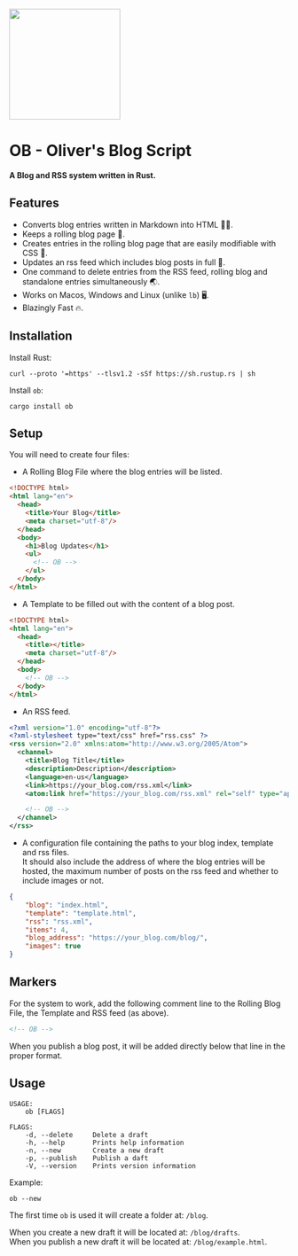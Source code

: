 <br/>
<img src="https://image.flaticon.com/icons/png/512/4229/4229823.png" height="200" width="200"/>

# OB - Oliver's Blog Script
**A Blog and RSS system written in Rust.**

## Features

- Converts blog entries written in Markdown into HTML ✍🏻.
- Keeps a rolling blog page 🔎.
- Creates entries in the rolling blog page that are easily modifiable with CSS 🚀.
- Updates an rss feed which includes blog posts in full 📰.
- One command to delete entries from the RSS feed, rolling blog and standalone entries simultaneously 🌏.
- Works on Macos, Windows and Linux (unlike `lb`) 🖥.
- Blazingly Fast 🔥.

## Installation

Install Rust:
```shell
curl --proto '=https' --tlsv1.2 -sSf https://sh.rustup.rs | sh
```

Install `ob`:
```shell
cargo install ob
```

## Setup

You will need to create four files:

- A Rolling Blog File where the blog entries will be listed.

```html
<!DOCTYPE html>
<html lang="en">
  <head>
    <title>Your Blog</title>
    <meta charset="utf-8"/>
  </head>
  <body>
    <h1>Blog Updates</h1>
    <ul>
      <!-- OB -->
    </ul>
  </body>
</html>
```

- A Template to be filled out with the content of a blog post.

```html
<!DOCTYPE html>
<html lang="en">
  <head>
    <title></title>
	<meta charset="utf-8"/>
  </head>
  <body>
    <!-- OB -->
  </body>
</html>
```

- An RSS feed.

```xml
<?xml version="1.0" encoding="utf-8"?>
<?xml-stylesheet type="text/css" href="rss.css" ?>
<rss version="2.0" xmlns:atom="http://www.w3.org/2005/Atom">
  <channel>
    <title>Blog Title</title>
    <description>Description</description>
    <language>en-us</language>
    <link>https://your_blog.com/rss.xml</link>
    <atom:link href="https://your_blog.com/rss.xml" rel="self" type="application/rss+xml" />

    <!-- OB -->
  </channel>
</rss>
```

- A configuration file containing the paths to your blog index, template and rss files.   
It should also include the address of where the blog entries will be hosted, the maximum number 
of posts on the rss feed and whether to include images or not.

```json
{
    "blog": "index.html",
    "template": "template.html",
    "rss": "rss.xml",
    "items": 4,
    "blog_address": "https://your_blog.com/blog/",
    "images": true
}
```

## Markers

For the system to work, add the following comment line to the Rolling Blog File, the Template and RSS feed (as above).

```html
<!-- OB -->
```

When you publish a blog post, it will be added directly below that line in the proper format.

## Usage

```
USAGE:
    ob [FLAGS]

FLAGS:
    -d, --delete     Delete a draft
    -h, --help       Prints help information
    -n, --new        Create a new draft
    -p, --publish    Publish a daft
    -V, --version    Prints version information
```

Example:

```shell
ob --new
```

The first time `ob` is used it will create a folder at: `/blog`.

When you create a new draft it will be located at: `/blog/drafts`.  
When you publish a new draft it will be located at: `/blog/example.html`.